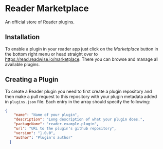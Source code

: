 # Reader Marketplace

An official store of Reader plugins.

## Installation

To enable a plugin in your reader app just click on the *Marketplace* button in the bottom right menu or head straight over to https://read.readwise.io/marketplace. There you can browse and manage all available plugins.

## Creating a Plugin

To create a Reader plugin you need to first create a plugin repository and then make a pull request to this repository with your plugin metadata added in `plugins.json` file. Each entry in the array should specify the following:

```json
{
    "name": "Name of your plugin",
    "description": "Long description of what your plugin does.",
    "packageName": "reader-example-plugin",
    "url": "URL to the plugin's github repository",
    "version": "1.0.0",
    "author": "Plugin's author"
  }
```



